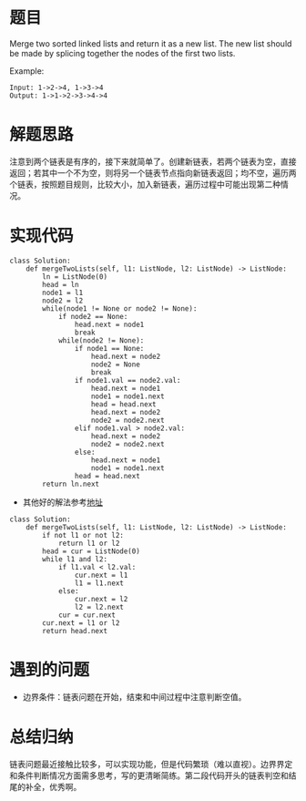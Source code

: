 # 题目
Merge two sorted linked lists and return it as a new list. The new list should be made by splicing together the nodes of the first two lists.

Example:
```
Input: 1->2->4, 1->3->4
Output: 1->1->2->3->4->4
```
# 解题思路
注意到两个链表是有序的，接下来就简单了。创建新链表，若两个链表为空，直接返回；若其中一个不为空，则将另一个链表节点指向新链表返回；均不空，遍历两个链表，按照题目规则，比较大小，加入新链表，遍历过程中可能出现第二种情况。
# 实现代码
```
class Solution:
    def mergeTwoLists(self, l1: ListNode, l2: ListNode) -> ListNode:
        ln = ListNode(0)
        head = ln
        node1 = l1
        node2 = l2
        while(node1 != None or node2 != None):
            if node2 == None:
                head.next = node1
                break
            while(node2 != None):
                if node1 == None:
                    head.next = node2
                    node2 = None
                    break
                if node1.val == node2.val:
                    head.next = node1
                    node1 = node1.next
                    head = head.next
                    head.next = node2
                    node2 = node2.next
                elif node1.val > node2.val:
                    head.next = node2
                    node2 = node2.next
                else:
                    head.next = node1
                    node1 = node1.next
                head = head.next
        return ln.next
```
- 其他好的解法参考<a href="https://blog.csdn.net/coder_orz/article/details/51529359" target="_blank">地址</a>
```  
class Solution:
    def mergeTwoLists(self, l1: ListNode, l2: ListNode) -> ListNode:
        if not l1 or not l2:
            return l1 or l2
        head = cur = ListNode(0) 
        while l1 and l2: 
            if l1.val < l2.val: 
                cur.next = l1 
                l1 = l1.next 
            else: 
                cur.next = l2 
                l2 = l2.next
            cur = cur.next 
        cur.next = l1 or l2 
        return head.next
```
# 遇到的问题
- 边界条件：链表问题在开始，结束和中间过程中注意判断空值。
# 总结归纳
链表问题最近接触比较多，可以实现功能，但是代码繁琐（难以直视）。边界界定和条件判断情况方面需多思考，写的更清晰简练。第二段代码开头的链表判空和结尾的补全，优秀啊。